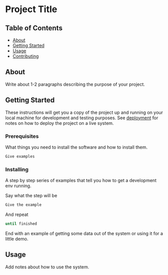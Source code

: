 # Project Title

## Table of Contents

+ [About](#about)
+ [Getting Started](#getting_started)
+ [Usage](#usage)
+ [Contributing](../CONTRIBUTING.md)

## About <a name = "about"></a>

Write about 1-2 paragraphs describing the purpose of your project.

## Getting Started <a name = "getting_started"></a>

These instructions will get you a copy of the project up and running on your local machine for development and testing purposes. See [deployment](#usage) for notes on how to deploy the project on a live system.

### Prerequisites

What things you need to install the software and how to install them.

```sh
Give examples
```

### Installing

A step by step series of examples that tell you how to get a development env running.

Say what the step will be

```sh
Give the example
```

And repeat

```sh
until finished
```

End with an example of getting some data out of the system or using it for a little demo.

## Usage <a name = "usage"></a>

Add notes about how to use the system.
